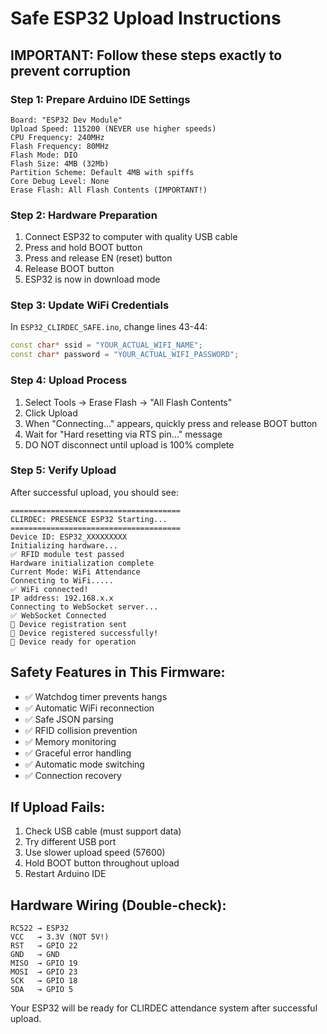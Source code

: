 # Safe ESP32 Upload Instructions

## IMPORTANT: Follow these steps exactly to prevent corruption

### Step 1: Prepare Arduino IDE Settings
```
Board: "ESP32 Dev Module"
Upload Speed: 115200 (NEVER use higher speeds)
CPU Frequency: 240MHz
Flash Frequency: 80MHz  
Flash Mode: DIO
Flash Size: 4MB (32Mb)
Partition Scheme: Default 4MB with spiffs
Core Debug Level: None
Erase Flash: All Flash Contents (IMPORTANT!)
```

### Step 2: Hardware Preparation
1. Connect ESP32 to computer with quality USB cable
2. Press and hold BOOT button
3. Press and release EN (reset) button
4. Release BOOT button
5. ESP32 is now in download mode

### Step 3: Update WiFi Credentials
In `ESP32_CLIRDEC_SAFE.ino`, change lines 43-44:
```cpp
const char* ssid = "YOUR_ACTUAL_WIFI_NAME";
const char* password = "YOUR_ACTUAL_WIFI_PASSWORD";
```

### Step 4: Upload Process
1. Select Tools → Erase Flash → "All Flash Contents"
2. Click Upload
3. When "Connecting..." appears, quickly press and release BOOT button
4. Wait for "Hard resetting via RTS pin..." message
5. DO NOT disconnect until upload is 100% complete

### Step 5: Verify Upload
After successful upload, you should see:
```
======================================
CLIRDEC: PRESENCE ESP32 Starting...
======================================
Device ID: ESP32_XXXXXXXXX
Initializing hardware...
✅ RFID module test passed
Hardware initialization complete
Current Mode: WiFi Attendance
Connecting to WiFi.....
✅ WiFi connected!
IP address: 192.168.x.x
Connecting to WebSocket server...
✅ WebSocket Connected
📱 Device registration sent
🎉 Device registered successfully!
🚀 Device ready for operation
```

## Safety Features in This Firmware:
- ✅ Watchdog timer prevents hangs
- ✅ Automatic WiFi reconnection
- ✅ Safe JSON parsing
- ✅ RFID collision prevention
- ✅ Memory monitoring
- ✅ Graceful error handling
- ✅ Automatic mode switching
- ✅ Connection recovery

## If Upload Fails:
1. Check USB cable (must support data)
2. Try different USB port
3. Use slower upload speed (57600)
4. Hold BOOT button throughout upload
5. Restart Arduino IDE

## Hardware Wiring (Double-check):
```
RC522 → ESP32
VCC   → 3.3V (NOT 5V!)
RST   → GPIO 22
GND   → GND
MISO  → GPIO 19
MOSI  → GPIO 23
SCK   → GPIO 18
SDA   → GPIO 5
```

Your ESP32 will be ready for CLIRDEC attendance system after successful upload.